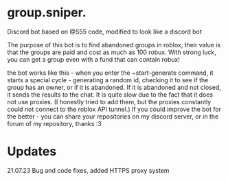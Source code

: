 # group.sniper.
Discord bot based on @S55 code, modified to look like a discord bot

The purpose of this bot is to find abandoned groups in roblox, their value is that the groups are paid and cost as much as 100 robux.
With strong luck, you can get a group even with a fund that can contain robux!

the bot works like this - when you enter the ~start-generate command, it starts a special cycle - generating a random id, checking it to see if the group has an owner, or if it is abandoned. If it is abandoned and not closed, it sends the results to the chat.
It is quite slow due to the fact that it does not use proxies. (I honestly tried to add them, but the proxies constantly could not connect to the roblox API tunnel.)
If you could improve the bot for the better - you can share your repositories on my discord server, or in the forum of my repository, thanks :3

# Updates

21.07.23
Bug and code fixes, added HTTPS proxy system
